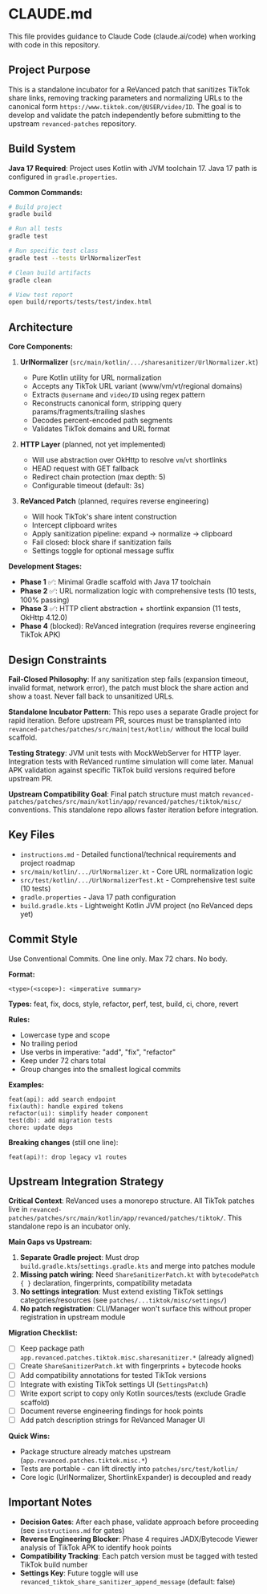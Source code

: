 # CLAUDE.md

This file provides guidance to Claude Code (claude.ai/code) when working with code in this repository.

## Project Purpose

This is a standalone incubator for a ReVanced patch that sanitizes TikTok share links, removing tracking parameters and normalizing URLs to the canonical form `https://www.tiktok.com/@USER/video/ID`. The goal is to develop and validate the patch independently before submitting to the upstream `revanced-patches` repository.

## Build System

**Java 17 Required**: Project uses Kotlin with JVM toolchain 17. Java 17 path is configured in `gradle.properties`.

**Common Commands:**
```bash
# Build project
gradle build

# Run all tests
gradle test

# Run specific test class
gradle test --tests UrlNormalizerTest

# Clean build artifacts
gradle clean

# View test report
open build/reports/tests/test/index.html
```

## Architecture

**Core Components:**

1. **UrlNormalizer** (`src/main/kotlin/.../sharesanitizer/UrlNormalizer.kt`)
   - Pure Kotlin utility for URL normalization
   - Accepts any TikTok URL variant (www/vm/vt/regional domains)
   - Extracts `@username` and `video/ID` using regex pattern
   - Reconstructs canonical form, stripping query params/fragments/trailing slashes
   - Decodes percent-encoded path segments
   - Validates TikTok domains and URL format

2. **HTTP Layer** (planned, not yet implemented)
   - Will use abstraction over OkHttp to resolve `vm`/`vt` shortlinks
   - HEAD request with GET fallback
   - Redirect chain protection (max depth: 5)
   - Configurable timeout (default: 3s)

3. **ReVanced Patch** (planned, requires reverse engineering)
   - Will hook TikTok's share intent construction
   - Intercept clipboard writes
   - Apply sanitization pipeline: expand → normalize → clipboard
   - Fail closed: block share if sanitization fails
   - Settings toggle for optional message suffix

**Development Stages:**

- **Phase 1** ✅: Minimal Gradle scaffold with Java 17 toolchain
- **Phase 2** ✅: URL normalization logic with comprehensive tests (10 tests, 100% passing)
- **Phase 3** ✅: HTTP client abstraction + shortlink expansion (11 tests, OkHttp 4.12.0)
- **Phase 4** (blocked): ReVanced integration (requires reverse engineering TikTok APK)

## Design Constraints

**Fail-Closed Philosophy**: If any sanitization step fails (expansion timeout, invalid format, network error), the patch must block the share action and show a toast. Never fall back to unsanitized URLs.

**Standalone Incubator Pattern**: This repo uses a separate Gradle project for rapid iteration. Before upstream PR, sources must be transplanted into `revanced-patches/patches/src/main|test/kotlin/` without the local build scaffold.

**Testing Strategy**: JVM unit tests with MockWebServer for HTTP layer. Integration tests with ReVanced runtime simulation will come later. Manual APK validation against specific TikTok build versions required before upstream PR.

**Upstream Compatibility Goal**: Final patch structure must match `revanced-patches/patches/src/main/kotlin/app/revanced/patches/tiktok/misc/` conventions. This standalone repo allows faster iteration before integration.

## Key Files

- `instructions.md` - Detailed functional/technical requirements and project roadmap
- `src/main/kotlin/.../UrlNormalizer.kt` - Core URL normalization logic
- `src/test/kotlin/.../UrlNormalizerTest.kt` - Comprehensive test suite (10 tests)
- `gradle.properties` - Java 17 path configuration
- `build.gradle.kts` - Lightweight Kotlin JVM project (no ReVanced deps yet)

## Commit Style

Use Conventional Commits. One line only. Max 72 chars. No body.

**Format:**
```
<type>(<scope>): <imperative summary>
```

**Types:** feat, fix, docs, style, refactor, perf, test, build, ci, chore, revert

**Rules:**
- Lowercase type and scope
- No trailing period
- Use verbs in imperative: "add", "fix", "refactor"
- Keep under 72 chars total
- Group changes into the smallest logical commits

**Examples:**
```
feat(api): add search endpoint
fix(auth): handle expired tokens
refactor(ui): simplify header component
test(db): add migration tests
chore: update deps
```

**Breaking changes** (still one line):
```
feat(api)!: drop legacy v1 routes
```

## Upstream Integration Strategy

**Critical Context**: ReVanced uses a monorepo structure. All TikTok patches live in `revanced-patches/patches/src/main/kotlin/app/revanced/patches/tiktok/`. This standalone repo is an incubator only.

**Main Gaps vs Upstream:**
1. **Separate Gradle project**: Must drop `build.gradle.kts`/`settings.gradle.kts` and merge into patches module
2. **Missing patch wiring**: Need `ShareSanitizerPatch.kt` with `bytecodePatch { }` declaration, fingerprints, compatibility metadata
3. **No settings integration**: Must extend existing TikTok settings categories/resources (see `patches/...tiktok/misc/settings/`)
4. **No patch registration**: CLI/Manager won't surface this without proper registration in upstream module

**Migration Checklist:**
- [ ] Keep package path `app.revanced.patches.tiktok.misc.sharesanitizer.*` (already aligned)
- [ ] Create `ShareSanitizerPatch.kt` with fingerprints + bytecode hooks
- [ ] Add compatibility annotations for tested TikTok versions
- [ ] Integrate with existing TikTok settings UI (`SettingsPatch`)
- [ ] Write export script to copy only Kotlin sources/tests (exclude Gradle scaffold)
- [ ] Document reverse engineering findings for hook points
- [ ] Add patch description strings for ReVanced Manager UI

**Quick Wins:**
- Package structure already matches upstream (`app.revanced.patches.tiktok.misc.*`)
- Tests are portable - can lift directly into `patches/src/test/kotlin/`
- Core logic (UrlNormalizer, ShortlinkExpander) is decoupled and ready

## Important Notes

- **Decision Gates**: After each phase, validate approach before proceeding (see `instructions.md` for gates)
- **Reverse Engineering Blocker**: Phase 4 requires JADX/Bytecode Viewer analysis of TikTok APK to identify hook points
- **Compatibility Tracking**: Each patch version must be tagged with tested TikTok build number
- **Settings Key**: Future toggle will use `revanced_tiktok_share_sanitizer_append_message` (default: false)
